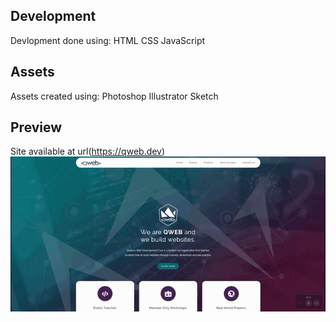
## Development

Devlopment done using:
  HTML
  CSS
  JavaScript
  
## Assets

Assets created using:
  Photoshop
  Illustrator
  Sketch
  
## Preview
Site available at url(https://qweb.dev)
![Alt text](./9e57f639ec560f1ac443f1484b1aaacf.gif?raw=true "Site Home")

